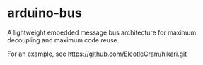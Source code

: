 arduino-bus
===========

A lightweight embedded message bus architecture for maximum decoupling and maximum code reuse.

For an example, see https://github.com/EleotleCram/hikari.git 
